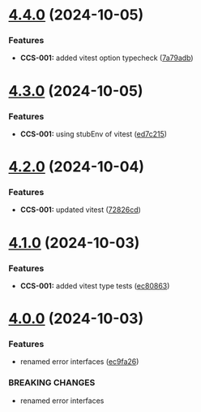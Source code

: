# [4.4.0](https://github.com/CyberT33N/ErrorManager/compare/v4.3.0...v4.4.0) (2024-10-05)


### Features

* **CCS-001:** added vitest option typecheck ([7a79adb](https://github.com/CyberT33N/ErrorManager/commit/7a79adbe7697e6efe6a7981f5ccfd88aa7ec0e31))



# [4.3.0](https://github.com/CyberT33N/ErrorManager/compare/v4.2.0...v4.3.0) (2024-10-05)


### Features

* **CCS-001:** using stubEnv of vitest ([ed7c215](https://github.com/CyberT33N/ErrorManager/commit/ed7c21594692a200a82f87951369d0514a72568b))



# [4.2.0](https://github.com/CyberT33N/ErrorManager/compare/v4.1.0...v4.2.0) (2024-10-04)


### Features

* **CCS-001:** updated vitest ([72826cd](https://github.com/CyberT33N/ErrorManager/commit/72826cd08092d82a09b66fdceb18ca2314295a77))



# [4.1.0](https://github.com/CyberT33N/ErrorManager/compare/v4.0.0...v4.1.0) (2024-10-03)


### Features

* **CCS-001:** added vitest type tests ([ec80863](https://github.com/CyberT33N/ErrorManager/commit/ec8086384000bd4650faf5fc84c9a348b7d5f5fb))



# [4.0.0](https://github.com/CyberT33N/ErrorManager/compare/v3.24.0...v4.0.0) (2024-10-03)


### Features

* renamed error interfaces ([ec9fa26](https://github.com/CyberT33N/ErrorManager/commit/ec9fa2614f0de194134cd9a56e38c28749d3e002))


### BREAKING CHANGES

* renamed error interfaces



